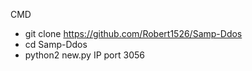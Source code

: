 CMD
- git clone https://github.com/Robert1526/Samp-Ddos
- cd Samp-Ddos
- python2 new.py IP port 3056
